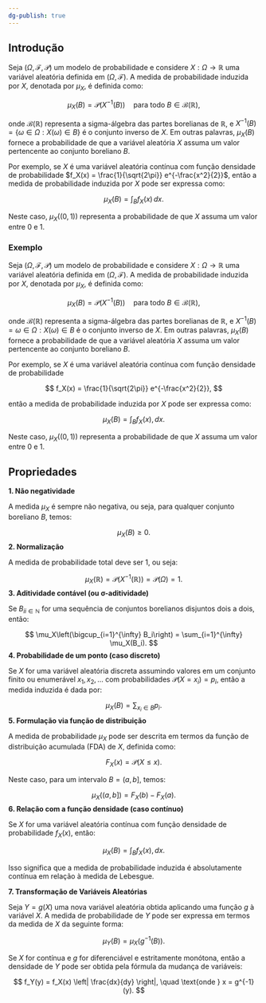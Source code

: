 ```yaml
---
dg-publish: true
---
```


## Introdução

Seja $(\Omega, \mathcal{F}, \mathcal{P})$ um modelo de probabilidade e considere $X: \Omega \to \mathbb{R}$ uma variável aleatória definida em $(\Omega, \mathcal{F})$. A medida de probabilidade induzida por $X$, denotada por $\mu_X$, é definida como:

$$
\mu_X(B) = \mathcal{P}(X^{-1}(B)) \quad \text{para todo } B \in \mathcal{B}(\mathbb{R}),
$$

onde $\mathcal{B}(\mathbb{R})$ representa a sigma-álgebra das partes borelianas de $\mathbb{R}$, e $X^{-1}(B) = \{\omega \in \Omega : X(\omega) \in B\}$ é o conjunto inverso de $X$. Em outras palavras, $\mu_X(B)$ fornece a probabilidade de que a variável aleatória $X$ assuma um valor pertencente ao conjunto boreliano $B$.

Por exemplo, se $X$ é uma variável aleatória contínua com função densidade de probabilidade $f_X(x) = \frac{1}{\sqrt{2\pi}} e^{-\frac{x^2}{2}}$, então a medida de probabilidade induzida por $X$ pode ser expressa como:

$$
\mu_X(B) = \int_B f_X(x) \, dx.
$$

Neste caso, $\mu_X((0, 1))$ representa a probabilidade de que $X$ assuma um valor entre 0 e 1.

### Exemplo

Seja $(\Omega, \mathcal{F}, \mathcal{P})$ um modelo de probabilidade e considere $X: \Omega \to \mathbb{R}$ uma variável aleatória definida em $(\Omega, \mathcal{F})$. A medida de probabilidade induzida por $X$, denotada por $\mu_X$, é definida como:

$$
\mu_X(B) = \mathcal{P}(X^{-1}(B)) \quad \text{para todo } B \in \mathcal{B}(\mathbb{R}),
$$

onde $\mathcal{B}(\mathbb{R})$ representa a sigma-álgebra das partes borelianas de $\mathbb{R}$, e $X^{-1}(B) = {\omega \in \Omega : X(\omega) \in B}$ é o conjunto inverso de $X$. Em outras palavras, $\mu_X(B)$ fornece a probabilidade de que a variável aleatória $X$ assuma um valor pertencente ao conjunto boreliano $B$.

Por exemplo, se $X$ é uma variável aleatória contínua com função densidade de probabilidade

$$
f_X(x) = \frac{1}{\sqrt{2\pi}} e^{-\frac{x^2}{2}},
$$

então a medida de probabilidade induzida por $X$ pode ser expressa como:

$$
\mu_X(B) = \int_B f_X(x) , dx.
$$

Neste caso, $\mu_X((0,1))$ representa a probabilidade de que $X$ assuma um valor entre 0 e 1.

## Propriedades

**1. Não negatividade**

A medida $\mu_X$ é sempre não negativa, ou seja, para qualquer conjunto boreliano $B$, temos:

$$
\mu_X(B) \geq 0.
$$
**2. Normalização**

A medida de probabilidade total deve ser 1, ou seja:

$$
\mu_X(\mathbb{R}) = \mathcal{P}(X^{-1}(\mathbb{R})) = \mathcal{P}(\Omega) = 1.
$$
**3. Aditividade contável (ou σ-aditividade)**

Se ${B_i}_{i \in \mathbb{N}}$ for uma sequência de conjuntos borelianos disjuntos dois a dois, então:

$$
\mu_X\left(\bigcup_{i=1}^{\infty} B_i\right) = \sum_{i=1}^{\infty} \mu_X(B_i).
$$
**4. Probabilidade de um ponto (caso discreto)**

Se $X$ for uma variável aleatória discreta assumindo valores em um conjunto finito ou enumerável ${x_1, x_2, \dots}$ com probabilidades $\mathcal{P}(X = x_i) = p_i$, então a medida induzida é dada por:

$$
\mu_X(B) = \sum_{x_i \in B} p_i.
$$
**5. Formulação via função de distribuição**

A medida de probabilidade $\mu_X$ pode ser descrita em termos da função de distribuição acumulada (FDA) de $X$, definida como:

$$
F_X(x) = \mathcal{P}(X \leq x).
$$

Neste caso, para um intervalo $B = (a, b]$, temos:

$$
\mu_X((a, b]) = F_X(b) - F_X(a).
$$
**6. Relação com a função densidade (caso contínuo)**

Se $X$ for uma variável aleatória contínua com função densidade de probabilidade $f_X(x)$, então:

$$
\mu_X(B) = \int_B f_X(x) , dx.
$$

Isso significa que a medida de probabilidade induzida é absolutamente contínua em relação à medida de Lebesgue.

**7. Transformação de Variáveis Aleatórias**

Seja $Y = g(X)$ uma nova variável aleatória obtida aplicando uma função $g$ à variável $X$. A medida de probabilidade de $Y$ pode ser expressa em termos da medida de $X$ da seguinte forma:

$$
\mu_Y(B) = \mu_X(g^{-1}(B)).
$$

Se $X$ for contínua e $g$ for diferenciável e estritamente monótona, então a densidade de $Y$ pode ser obtida pela fórmula da mudança de variáveis:

$$
f_Y(y) = f_X(x) \left| \frac{dx}{dy} \right|, \quad \text{onde } x = g^{-1}(y).
$$
